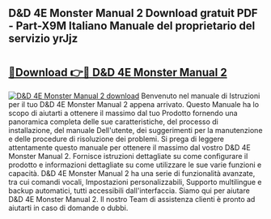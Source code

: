 ## D&D 4E Monster Manual 2 Download gratuit PDF - Part-X9M Italiano Manuale del proprietario del servizio yrJjz

# <h2><a href="http://df9zuml.blite.top/?on=D%26D+4E+Monster+Manual+2">🔗Download 👉🔴 D&D 4E Monster Manual 2</a></h2>

[![D&D 4E Monster Manual 2 download](https://i.imgur.com/lujVjoI.png)](http://df9zuml.blite.top/?on=D%26D+4E+Monster+Manual+2)
Benvenuto nel manuale di Istruzioni per il tuo D&D 4E Monster Manual 2 appena arrivato. Questo Manuale ha lo scopo di aiutarti a ottenere il massimo dal tuo Prodotto fornendo una panoramica completa delle sue caratteristiche, del processo di installazione, del manuale Dell'utente, dei suggerimenti per la manutenzione e delle procedure di risoluzione dei problemi. Si prega di leggere attentamente questo manuale per ottenere il massimo dal vostro D&D 4E Monster Manual 2. Fornisce istruzioni dettagliate su come configurare il prodotto e informazioni dettagliate su come utilizzare le sue varie funzioni e capacità. D&D 4E Monster Manual 2 ha una serie di funzionalità avanzate, tra cui comandi vocali, Impostazioni personalizzabili, Supporto multilingue e backup automatici, tutti accessibili dall'interfaccia. Siamo qui per aiutare D&D 4E Monster Manual 2. Il nostro Team di assistenza clienti è pronto ad aiutarti in caso di domande o dubbi.
